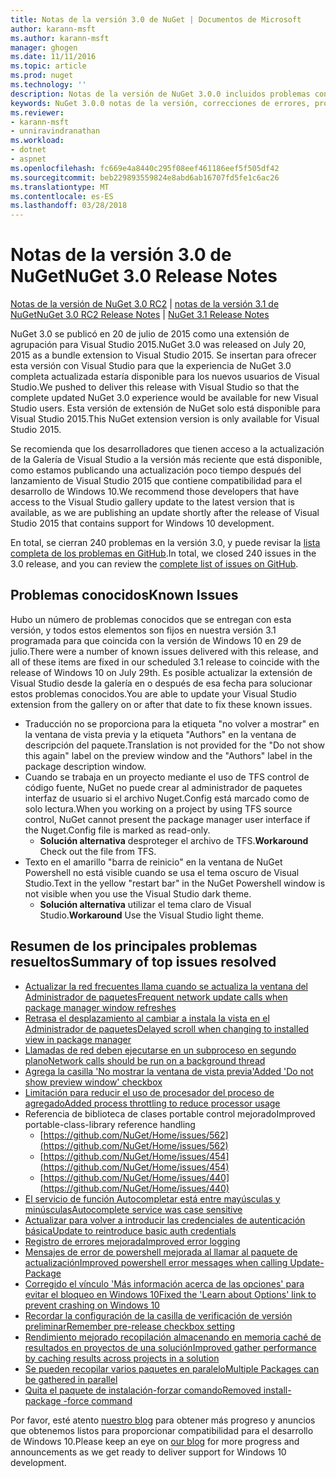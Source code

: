 ```yaml
---
title: Notas de la versión 3.0 de NuGet | Documentos de Microsoft
author: karann-msft
ms.author: karann-msft
manager: ghogen
ms.date: 11/11/2016
ms.topic: article
ms.prod: nuget
ms.technology: ''
description: Notas de la versión de NuGet 3.0.0 incluidos problemas conocidos, correcciones de errores, las funciones agregadas y dcr.
keywords: NuGet 3.0.0 notas de la versión, correcciones de errores, problemas, conocidos agregan características, DCR
ms.reviewer:
- karann-msft
- unniravindranathan
ms.workload:
- dotnet
- aspnet
ms.openlocfilehash: fc669e4a8440c295f08eef461186eef5f505df42
ms.sourcegitcommit: beb229893559824e8abd6ab16707fd5fe1c6ac26
ms.translationtype: MT
ms.contentlocale: es-ES
ms.lasthandoff: 03/28/2018
---
```

# <a name="nuget-30-release-notes"></a><span data-ttu-id="819ea-104">Notas de la versión 3.0 de NuGet</span><span class="sxs-lookup"><span data-stu-id="819ea-104">NuGet 3.0 Release Notes</span></span>

<span data-ttu-id="819ea-105">[Notas de la versión de NuGet 3.0 RC2](../release-notes/nuget-3.0-RC2.md) | [notas de la versión 3.1 de NuGet](../release-notes/nuget-3.1.md)</span><span class="sxs-lookup"><span data-stu-id="819ea-105">[NuGet 3.0 RC2 Release Notes](../release-notes/nuget-3.0-RC2.md) | [NuGet 3.1 Release Notes](../release-notes/nuget-3.1.md)</span></span>

<span data-ttu-id="819ea-106">NuGet 3.0 se publicó en 20 de julio de 2015 como una extensión de agrupación para Visual Studio 2015.</span><span class="sxs-lookup"><span data-stu-id="819ea-106">NuGet 3.0 was released on July 20, 2015 as a bundle extension to Visual Studio 2015.</span></span> <span data-ttu-id="819ea-107">Se insertan para ofrecer esta versión con Visual Studio para que la experiencia de NuGet 3.0 completa actualizada estaría disponible para los nuevos usuarios de Visual Studio.</span><span class="sxs-lookup"><span data-stu-id="819ea-107">We pushed to deliver this release with Visual Studio so that the complete updated NuGet 3.0 experience would be available for new Visual Studio users.</span></span> <span data-ttu-id="819ea-108">Esta versión de extensión de NuGet solo está disponible para Visual Studio 2015.</span><span class="sxs-lookup"><span data-stu-id="819ea-108">This NuGet extension version is only available for Visual Studio 2015.</span></span>

<span data-ttu-id="819ea-109">Se recomienda que los desarrolladores que tienen acceso a la actualización de la Galería de Visual Studio a la versión más reciente que está disponible, como estamos publicando una actualización poco tiempo después del lanzamiento de Visual Studio 2015 que contiene compatibilidad para el desarrollo de Windows 10.</span><span class="sxs-lookup"><span data-stu-id="819ea-109">We recommend those developers that have access to the Visual Studio gallery update to the latest version that is available, as we are publishing an update shortly after the release of Visual Studio 2015 that contains support for Windows 10 development.</span></span>

<span data-ttu-id="819ea-110">En total, se cierran 240 problemas en la versión 3.0, y puede revisar la [lista completa de los problemas en GitHub](https://github.com/NuGet/Home/issues?q=milestone%3A3.0.0-RTM+is%3Aclosed).</span><span class="sxs-lookup"><span data-stu-id="819ea-110">In total, we closed 240 issues in the 3.0 release, and you can review the [complete list of issues on GitHub](https://github.com/NuGet/Home/issues?q=milestone%3A3.0.0-RTM+is%3Aclosed).</span></span>

## <a name="known-issues"></a><span data-ttu-id="819ea-111">Problemas conocidos</span><span class="sxs-lookup"><span data-stu-id="819ea-111">Known Issues</span></span>

<span data-ttu-id="819ea-112">Hubo un número de problemas conocidos que se entregan con esta versión, y todos estos elementos son fijos en nuestra versión 3.1 programada para que coincida con la versión de Windows 10 en 29 de julio.</span><span class="sxs-lookup"><span data-stu-id="819ea-112">There were a number of known issues delivered with this release, and all of these items are fixed in our scheduled 3.1 release to coincide with the release of Windows 10 on July 29th.</span></span>  <span data-ttu-id="819ea-113">Es posible actualizar la extensión de Visual Studio desde la galería en o después de esa fecha para solucionar estos problemas conocidos.</span><span class="sxs-lookup"><span data-stu-id="819ea-113">You are able to update your Visual Studio extension from the gallery on or after that date to fix these known issues.</span></span>

*  <span data-ttu-id="819ea-114">Traducción no se proporciona para la etiqueta "no volver a mostrar" en la ventana de vista previa y la etiqueta "Authors" en la ventana de descripción del paquete.</span><span class="sxs-lookup"><span data-stu-id="819ea-114">Translation is not provided for the "Do not show this again" label on the preview window and the "Authors" label in the package description window.</span></span>
*  <span data-ttu-id="819ea-115">Cuando se trabaja en un proyecto mediante el uso de TFS control de código fuente, NuGet no puede crear al administrador de paquetes interfaz de usuario si el archivo Nuget.Config está marcado como de solo lectura.</span><span class="sxs-lookup"><span data-stu-id="819ea-115">When you working on a project by using TFS source control, NuGet cannot present the package manager user interface if the Nuget.Config file is marked as read-only.</span></span>
   * <span data-ttu-id="819ea-116">**Solución alternativa** desproteger el archivo de TFS.</span><span class="sxs-lookup"><span data-stu-id="819ea-116">**Workaround** Check out the file from TFS.</span></span>
*  <span data-ttu-id="819ea-117">Texto en el amarillo "barra de reinicio" en la ventana de NuGet Powershell no está visible cuando se usa el tema oscuro de Visual Studio.</span><span class="sxs-lookup"><span data-stu-id="819ea-117">Text in the yellow "restart bar" in the NuGet Powershell window is not visible when you use the Visual Studio dark theme.</span></span>
   * <span data-ttu-id="819ea-118">**Solución alternativa** utilizar el tema claro de Visual Studio.</span><span class="sxs-lookup"><span data-stu-id="819ea-118">**Workaround** Use the Visual Studio light theme.</span></span>


## <a name="summary-of-top-issues-resolved"></a><span data-ttu-id="819ea-119">Resumen de los principales problemas resueltos</span><span class="sxs-lookup"><span data-stu-id="819ea-119">Summary of top issues resolved</span></span>

* [<span data-ttu-id="819ea-120">Actualizar la red frecuentes llama cuando se actualiza la ventana del Administrador de paquetes</span><span class="sxs-lookup"><span data-stu-id="819ea-120">Frequent network update calls when package manager window refreshes</span></span>](https://github.com/NuGet/Home/issues/515)
* [<span data-ttu-id="819ea-121">Retrasa el desplazamiento al cambiar a instala la vista en el Administrador de paquetes</span><span class="sxs-lookup"><span data-stu-id="819ea-121">Delayed scroll when changing to installed view in package manager</span></span>](https://github.com/NuGet/Home/issues/519)
* [<span data-ttu-id="819ea-122">Llamadas de red deben ejecutarse en un subproceso en segundo plano</span><span class="sxs-lookup"><span data-stu-id="819ea-122">Network calls should be run on a background thread</span></span>](https://github.com/NuGet/Home/issues/516)
* [<span data-ttu-id="819ea-123">Agrega la casilla 'No mostrar la ventana de vista previa'</span><span class="sxs-lookup"><span data-stu-id="819ea-123">Added 'Do not show preview window' checkbox</span></span>](https://github.com/NuGet/Home/issues/566)
* [<span data-ttu-id="819ea-124">Limitación para reducir el uso de procesador del proceso de agregado</span><span class="sxs-lookup"><span data-stu-id="819ea-124">Added process throttling to reduce processor usage</span></span>](https://github.com/NuGet/Home/issues/356)
* <span data-ttu-id="819ea-125">Referencia de biblioteca de clases portable control mejorado</span><span class="sxs-lookup"><span data-stu-id="819ea-125">Improved portable-class-library reference handling</span></span>
    * [https://github.com/NuGet/Home/issues/562](https://github.com/NuGet/Home/issues/562)
    * [https://github.com/NuGet/Home/issues/454](https://github.com/NuGet/Home/issues/454)
    * [https://github.com/NuGet/Home/issues/440](https://github.com/NuGet/Home/issues/440)
* [<span data-ttu-id="819ea-126">El servicio de función Autocompletar está entre mayúsculas y minúsculas</span><span class="sxs-lookup"><span data-stu-id="819ea-126">Autocomplete service was case sensitive</span></span>](https://github.com/NuGet/Home/issues/198)
* [<span data-ttu-id="819ea-127">Actualizar para volver a introducir las credenciales de autenticación básica</span><span class="sxs-lookup"><span data-stu-id="819ea-127">Update to reintroduce basic auth credentials</span></span>](https://github.com/NuGet/Home/issues/456)
* [<span data-ttu-id="819ea-128">Registro de errores mejorada</span><span class="sxs-lookup"><span data-stu-id="819ea-128">Improved error logging</span></span>](https://github.com/NuGet/Home/issues/407)
* [<span data-ttu-id="819ea-129">Mensajes de error de powershell mejorada al llamar al paquete de actualización</span><span class="sxs-lookup"><span data-stu-id="819ea-129">Improved powershell error messages when calling Update-Package</span></span>](https://github.com/NuGet/Home/issues/5)
* [<span data-ttu-id="819ea-130">Corregido el vínculo 'Más información acerca de las opciones' para evitar el bloqueo en Windows 10</span><span class="sxs-lookup"><span data-stu-id="819ea-130">Fixed the 'Learn about Options' link to prevent crashing on Windows 10</span></span>](https://github.com/NuGet/Home/issues/822)
* [<span data-ttu-id="819ea-131">Recordar la configuración de la casilla de verificación de versión preliminar</span><span class="sxs-lookup"><span data-stu-id="819ea-131">Remember pre-release checkbox setting</span></span>](https://github.com/NuGet/Home/issues/732)
* [<span data-ttu-id="819ea-132">Rendimiento mejorado recopilación almacenando en memoria caché de resultados en proyectos de una solución</span><span class="sxs-lookup"><span data-stu-id="819ea-132">Improved gather performance by caching results across projects in a solution</span></span>](https://github.com/NuGet/Home/issues/721)
* [<span data-ttu-id="819ea-133">Se pueden recopilar varios paquetes en paralelo</span><span class="sxs-lookup"><span data-stu-id="819ea-133">Multiple Packages can be gathered in parallel</span></span>](https://github.com/NuGet/Home/issues/713)
* [<span data-ttu-id="819ea-134">Quita el paquete de instalación-forzar comando</span><span class="sxs-lookup"><span data-stu-id="819ea-134">Removed install-package -force command</span></span>](https://github.com/NuGet/Home/issues/697)

<span data-ttu-id="819ea-135">Por favor, esté atento [nuestro blog](http://blog.nuget.org) para obtener más progreso y anuncios que obtenemos listos para proporcionar compatibilidad para el desarrollo de Windows 10.</span><span class="sxs-lookup"><span data-stu-id="819ea-135">Please keep an eye on [our blog](http://blog.nuget.org) for more progress and announcements as we get ready to deliver support for Windows 10 development.</span></span>